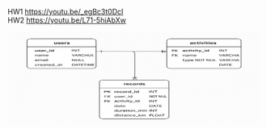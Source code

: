 HW1 https://youtu.be/_egBc3t0DcI </br>
HW2 https://youtu.be/L71-5hiAbXw </br>

<img src="https://github.com/Neiouo/DataBase/blob/main/ERD.png" width="500" height="180">
